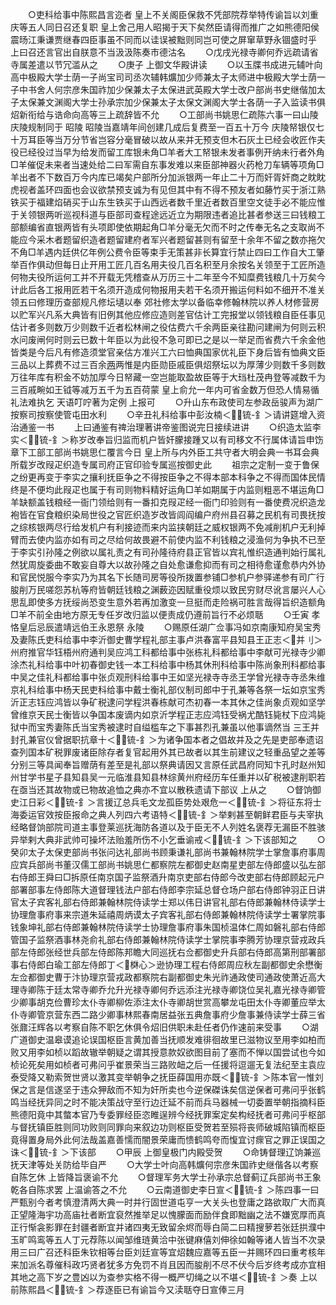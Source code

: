 <!-- { "loadSidebar": true } -->
　　○吏科给事中陈熙昌言迩者  皇上不关阁臣保救不凭部院荐举特传谕旨以刘重庆等五人同日召还复职  皇上舍己用人昭揭于天下矣然臣请得而推广之如熊德阳侯震旸江秉谦贾继春四臣事虽不同而以诖误被黜则同岂可使之屏窜草野永锢盛时乎  上曰召还言官出自朕意不当汲汲陈奏市德沽名
　　○戊戌光禄寺卿何乔远疏请省寺属差遣以节冗滥从之
　　○庚子  上御文华殿讲读
　　○以玉牒书成进元辅叶向高中极殿大学士荫一子尚宝司司丞次辅韩爌加少师兼太子太师进中极殿大学士荫一子中书舍人何宗彦朱国祚加少保兼太子太保进武英殿大学士改户部尚书史继偕加太子太保兼文渊阁大学士孙承宗加少保兼太子太保文渊阁大学士各荫一子入监读书俱炤新衔给与诰命向高等三上疏辞皆不允
　　○工部尚书姚思仁疏陈六事一曰山陵  庆陵规制同于  昭陵  昭陵当嘉靖年间创建几成后复费至一百五十万今  庆陵帑银仅七十万耳臣等当万分节省岂容分毫冒破以故从来并无预支但木石灰土已经会收匠作夫役已经役过当早为给发而留工库银未角□羊者大工帑银未发者事例开纳未行者外角□羊催促未来者当速处给二曰军需自东事发难以来臣部神器火药枪刀车辆等项角□羊出者不下数百万今内库已竭矣户部所分加派银两一年止二十万而奸胥奸商之眈眈虎视者盖环四面也会议欲禁预支诚为有见但其中有不得不预友者如藤竹买于浙江熟铁买于福建焰硝买于山东生铁买于山西远者数千里近者数百里空文徒手必不能应惟于关领银两听巡视科道与臣部司查程途远近立为期限违者追比甚者参送三曰钱粮工部额编省直银两皆有头项即使依期起角□羊分毫无欠而不时之传奉无名之支取尚不能应今采木者题留织造者题留建府者军兴者题留甚则有留至十余年不留之数亦拖欠不角□羊遇内廷供亿年例公费令臣等束手无策甚非长算宜行禁止四曰工作自大工肇举百作俱动但每日止开用工匠几百名用夫役几百名积至月余按名关领至于工匠所造何物夫役所运何工并不开载无凭稽查从万历三十二年至今不知糜费钱粮几十万矣今计此后各工报用匠若干名须开造成何物报用夫若干名须开搬运何料如不细开不准关领五曰修理历查部规凡修坛壝以奉  郊社修太学以备临幸修翰林院以养人材修营房以贮军兴凡系大典皆有旧例其他应修应造则差官估计工完报堂以领钱粮自臣任事见估计者多则数万少则数千近者松林闸之役估费六千余两臣亲往勘问建闸为何则云积水问废闸何时则云已数十年臣以为此役不急可即已之是以一举足而省费六千余金他皆类是今后凡有修造须堂官亲估方准兴工六曰恤典国家优礼臣下身后皆有恤典文臣三品以上葬费不过三百余[两](金)两惟是内臣勋臣戚臣俱炤祭坛以为厚薄少则数千多则数万往年库有积金不妨加厚今日帑藏一空岂能取盈故臣等于大珰杜茂冉登等减数千为三百戚畹如王钺等减万五千为五百荷蒙  皇上俞允一年内可省金数万但恐人情易循礼法难执乞  天语叮咛著为定例  上报可
　　○升山东布政使司左参政岳骏声为湖广按察司按察使管屯田水利
　　○辛丑礼科给事中彭汝楠＜锍-釒＞请讲筵增入资治通鉴一书
　　上曰通鉴有禆治理著讲帝鉴图说完日接续进讲
　　○织造太监李实＜锍-釒＞称岁改奉旨归监而机户皆奸朦接踵又以有司移文不行属体请旨申饬章下工部工部尚书姚思仁覆言今日  皇上所与内外臣工共守者大明会典一书耳会典所载岁改叚疋织造专属司府正官印验专属巡按御史此
　　祖宗之定制一变于鲁保之纷更再变于李实之攘利抚臣争之不得按臣争之不得本部本科争之不得而国体民情终是不便均此叚疋也属于有司则物料精好运角□羊如期属于内监则粗恶不堪运角□羊缺额盖钱粮经一衙门领给则有一番扣克叚疋经一衙门印验则有一番使费况织造龙袍皆在官食粮织染局世役之官匠织造岁改皆闾阎编户府州县召募之民机有司畏抚按之综核银两尽行给发机户有利接迹而来内监挟朝廷之威权银两不免减削机户无利掉臂而去使内监亦如有司之尽给何故畏避不前使内监不利钱粮之浸渔何为争执不已至于李实引孙隆之例欲以属礼责之有司孙隆待府县正官皆以宾礼惟织造通判始行属礼然犹周旋委曲不敢妄自尊大以故孙隆之自处愈谦愈抑而有司之相待愈谨愈恭内外协和官民悦服今李实乃为其名下长随司房等役所拨置参铺□参机户参驿递参有司广行朘削万民嗟怨苏杭等府皆朝廷钱粮之渊薮迩因赋重役烦以致民穷财尽讹言屡兴人心思乱即使多方抚绥尚恐变生意外若再加激变一旦挺而走险祸可胜言哉得旨织造额角□羊不前全由地方原无专任岁改归监以便责成仍遵前旨行不必烦聒
　　○壬寅  孝恪皇后忌辰遣靖远伯王永恩祭  永陵
　　○赐原任湖广佥事冯如京南康知府吴宝秀及妻陈氏吏科给事中李沂御史曹学程礼部主事卢洪春富平县知县王正志＜并刂＞州府推官华钰梧州府通判吴应鸿工科都给事中张栋礼科都给事中李献可光禄寺少卿涂杰礼科给事中叶初春御史钱一本工科给事中杨其休刑科给事中陈尚象刑科都给事中吴之佳礼科都给事中张贞观刑科给事中王如坚光禄寺寺丞王学曾光禄寺寺丞朱维京礼科给事中杨天民吏科给事中戴士衡礼部仪制司郎中于孔兼等各祭一坛如京宝秀沂正志钰应鸿皆以争矿税逮问学程洪春栋献可杰初春一本其休之佳尚象贞观如坚学曾维京天民士衡皆以争国本废谪内如京沂学程正志应鸿钰受祸尤酷钰毙杖下应鸿毙狱中而宝秀妻陈氏当宝秀被逮时自缢槛车之下事甚烈孔兼虽以他事谪然当  三王并封孔兼官仪曾据职抗章十＜锍-釒＞为诸争国本者之倡故并及之先是吏部奉遗诏查列国本矿税罪废诸臣除存者复官起用外其已故者以其生前建议之轻重品望之差等分别三等具闻奉旨赠荫有差至是礼部以祭典请因又言原任武昌府同知卞孔时赵州知州甘学书星子县知县吴一元临淮县知县林综黄州府经历车任重并以矿税被逮削职若在亟当还其故物或已物故追恤之典亦不宜以散秩遗请下部议  上从之
　　○督饷御史江日彩＜锍-釒＞言援辽总兵毛文龙孤臣势处艰危一＜锍-釒＞将征东将士海委运官效按臣报命之典人列四六考语特＜锍-釒＞举剌甚至朝鲜君臣与夫宰执经略督饷部院司道主事登莱巡抚海防各道以及于臣无不人列姓名褒荐无漏臣不胜骇异举剌大典非武帅可操坏法贻羞所伤不小乞垂谕戒＜锍-釒＞下该部知之
　　○癸卯太子太保吏部尚书张问达礼部尚书顾秉谦礼部尚书兼翰林院学士掌詹事府事周应宾兵部尚书董汉儒工部尚书姚思仁都察院左都御史赵南星吏部左侍郎盛以弘左部右侍郎王舜曰□拆原任南京国子监祭酒升南京吏部右侍郎今改吏部右侍郎顾起元户部署部事左侍郎陈大道督理钱法户部右侍郎李宗延总督仓场户部右侍郎钟羽正日讲官太子宾客礼部右侍郎兼翰林院侍读学士郑以伟日讲官礼部右侍郎兼翰林侍读学士协理詹事府事来宗道朱延禧周炳谟太子宾客礼部右侍郎兼翰林院侍读学士署掌院事钱象坤礼部右侍郎兼翰林院侍读学士协理詹事府事朱国桢温体仁周如磐礼部右侍郎管国子监祭酒事林尧俞礼部右侍郎兼翰林院侍读学士掌院事李腾芳协理京营戎政兵部左侍郎张经世兵部左侍郎陈邦瞻大同巡抚右佥都御史升兵部右侍郎高第刑部署部事右侍郎白瑜工部左侍郎丁＜棥心＞逊协理工程右侍郎周应秋左副都御史余懋衡左佥都御史曹于汴协理京营戎政都察院右副都御史朱光祚通政使司通政使萧近高大理寺卿陈于廷太常寺卿乔允升光禄寺卿何乔远添注光禄寺卿饶位吴礼嘉光禄寺卿管少卿事胡克俭曹珍太仆寺卿柳佐添注太仆寺卿胡世赏高攀龙屯田太仆寺卿董应举太仆寺卿管京营东西二路少卿事林熙春南居益张五典詹事府少詹事兼侍读学士薛三省张鼐汪辉各以考察自陈不职乞休俱令炤旧供职未赴任者仍作速前来受事
　　○湖广道御史温皋谟追论误国枢臣言黄加善当抚顺发难徘徊故里已滋物议至用李如柏而败又用李如桢以蹈故辙举朝疑之谓其授意款奴欲图目前了塞而不惮以国尝试也今如桢论死矣用如桢者可弗问乎崔景荣当三路败衄之后一任援将逗遛无复法纪至主袁应泰受降又勒索贺世贤以激其变举朝争之抚臣薛国用亦既＜锍-釒＞陈本官一惟刘保之言是信遂坚于违众狎敌而不知为奸所卖也今逆保磔诛矣信逆保者可弗问乎张鹤鸣当经抚异同之时不能决策战守至行边迁延不前而兵马器械一切委置举朝指摘科臣熊德阳竟中其螫本官乃专委罪经臣恣睢逞辨今经抚罪案定矣构经抚者可弗问乎枢部与督抚镇臣胜则同功败则同罪向来叙边功则枢臣受贺若至殒将丧师破城陷镇而枢臣竟得置身局外此何法哉盖嘉善懦而闇景荣庸而愦鹤鸣夸而愎宜讨瘝官之罪正误国之诛＜锍-釒＞下该部
　　○甲辰  上御皇极门内殿受贺
　　○命铸督理辽饷兼巡抚天津等处关防给毕自严
　　○大学士叶向高韩爌何宗彦朱国祚史继偕各以考察自陈乞休  上皆降旨褒谕不允
　　○督理军务大学士孙承宗总督蓟辽兵部尚书王象乾各自陈求罢  上温谕答之不允
　　○云南道御史李日宣＜锍-釒＞陈四事一曰严甄别今者考慎澄清两大典一时并行固世道屯亨一大关头也登庸之路欲取广大而真正望隆海宇功高庙社者断宜裒然推举足以愧朦面而励伴食即黜幽之法不嫌宽厚而真正行惭衾影罪在封疆者断宜并诸四夷无致留余烬而辱白简二曰精搜萝若张廷拱濮中玉旷鸣鸾等五人丁元荐陈以闻邹维琏黄洽中张键麻僖刘伸徐如翰等诸人皆当不次录用三曰广召还科臣朱钦相等台臣刘廷宣等宜炤魏应嘉等五臣一并赐环四曰重考核年来加派名尊催科政巧贤者犹多方免罚不肖且因而朘削不尽不伏今后岁终考成亦宜相其地之高下岁之豊凶以为查参实格不得一概严切绳之以不堪＜锍-釒＞奏  上以前陈熙昌＜锍-釒＞荐逐臣已有谕旨今又渎聒夺日宣俸三月
